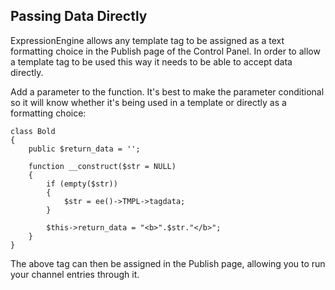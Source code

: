 <!--
    This source file is part of the open source project
    ExpressionEngine User Guide (https://github.com/ExpressionEngine/ExpressionEngine-User-Guide)

    @link      https://expressionengine.com/
    @copyright Copyright (c) 2003-2020, Packet Tide, LLC (https://packettide.com)
    @license   https://expressionengine.com/license Licensed under Apache License, Version 2.0
-->

## Passing Data Directly

ExpressionEngine allows any template tag to be assigned as a text formatting choice in the Publish page of the Control Panel. In order to allow a template tag to be used this way it needs to be able to accept data directly. 

Add a parameter to the function. It's best to make the parameter conditional so it will know whether it's being used in a template or directly as a formatting choice:

    class Bold
    {
        public $return_data = '';

        function __construct($str = NULL)
        {
            if (empty($str))
            {
                $str = ee()->TMPL->tagdata;
            }

            $this->return_data = "<b>".$str."</b>";
        }
    }

The above tag can then be assigned in the Publish page, allowing you to run your channel entries through it.